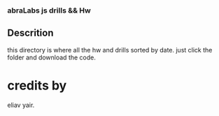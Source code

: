 ### abraLabs js drills && Hw

## Descrition
this directory is where all the hw and drills sorted by date.
just click the folder and download the code.


# credits by 
eliav yair.
